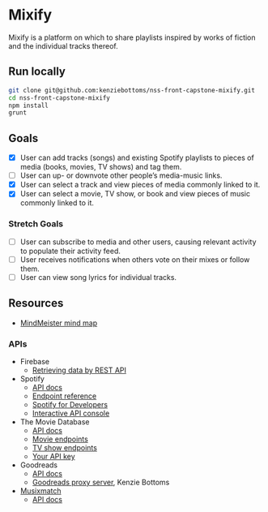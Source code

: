 # Mixify

Mixify is a platform on which to share playlists inspired by works of fiction and the individual tracks thereof.

## Run locally

```bash
git clone git@github.com:kenziebottoms/nss-front-capstone-mixify.git
cd nss-front-capstone-mixify
npm install
grunt
```

## Goals

- [x] User can add tracks (songs) and existing Spotify playlists to pieces of media (books, movies, TV shows) and tag them.
- [ ] User can up- or downvote other people’s media-music links.
- [x] User can select a track and view pieces of media commonly linked to it.
- [x] User can select a movie, TV show, or book and view pieces of music commonly linked to it.

### Stretch Goals
- [ ] User can subscribe to media and other users, causing relevant activity to populate their activity feed.
- [ ] User receives notifications when others vote on their mixes or follow them.
- [ ] User can view song lyrics for individual tracks.

## Resources

- [MindMeister mind map](https://mm.tt/994144307?t=3TqRJrEdLy)

### APIs

- Firebase
  - [Retrieving data by REST API](https://firebase.google.com/docs/database/rest/retrieve-data)
- Spotify
  - [API docs](https://developer.spotify.com/web-api/)
  - [Endpoint reference](https://developer.spotify.com/web-api/endpoint-reference/)
  - [Spotify for Developers](https://beta.developer.spotify.com/dashboard/applications)
  - [Interactive API console](https://developer.spotify.com/web-api/console/)
- The Movie Database
  - [API docs](https://developers.themoviedb.org/3)
  - [Movie endpoints](https://developers.themoviedb.org/3/movies/get-movie-details)
  - [TV show endpoints](https://developers.themoviedb.org/3/tv/get-tv-details)
  - [Your API key](https://www.themoviedb.org/settings/api)
- Goodreads
  - [API docs](https://www.goodreads.com/api)
  - [Goodreads proxy server](https://github.com/kenziebottoms/goodreads-proxy-server), Kenzie Bottoms
- [Musixmatch](https://developer.musixmatch.com/)
  - [API docs](https://developer.musixmatch.com/documentation)